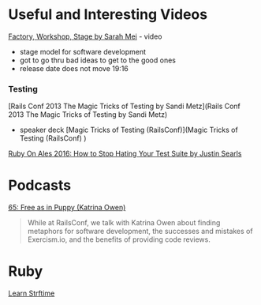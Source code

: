 # Useful and Interesting Videos

[Factory, Workshop, Stage by Sarah Mei](https://vimeo.com/146923862) - video
- stage model for software development
- got to go thru bad ideas to get to the good ones
- release date does not move
19:16


### Testing

[Rails Conf 2013 The Magic Tricks of Testing by Sandi Metz](Rails Conf 2013 The Magic Tricks of Testing by Sandi Metz)
- speaker deck [Magic Tricks of Testing (RailsConf)](Magic Tricks of Testing (RailsConf) )

[Ruby On Ales 2016: How to Stop Hating Your Test Suite by Justin Searls](https://www.youtube.com/watch?v=MIJ2Grv2Bts)


# Podcasts
[65: Free as in Puppy (Katrina Owen)](http://bikeshed.fm/65)
> While at RailsConf, we talk with Katrina Owen about finding metaphors for software development, the successes and mistakes of Exercism.io, and the benefits of providing code reviews.


# Ruby
[Learn Strftime](http://learnstrftime.com/)
